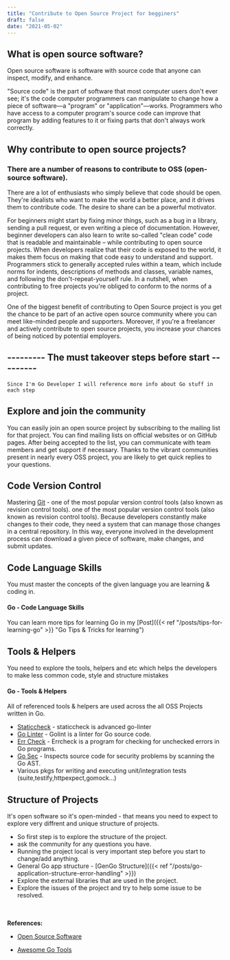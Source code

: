 ```yaml
---
title: "Contribute to Open Source Project for begginers"
draft: false
date: "2021-05-02"
---
```

## What is open source software?
Open source software is software with source code that anyone can inspect, modify, and enhance.

"Source code" is the part of software that most computer users don't ever see; it's the code computer programmers can manipulate to change how a piece of software—a "program" or "application"—works. Programmers who have access to a computer program's source code can improve that program by adding features to it or fixing parts that don't always work correctly.

## Why contribute to open source projects?

### There are a number of reasons to contribute to OSS (open-source software). 
There are a lot of enthusiasts who simply believe that code should be open. They're idealists who want to make the world a better place, and it drives them to contribute code. The desire to share can be a powerful motivator.

For beginners might start by fixing minor things, such as a bug in a library, 
sending a pull request,
or even writing a piece of documentation. 
However, beginner developers can also learn to write so-called "clean code" 
code that is readable and maintainable – while contributing to open source projects. 
When developers realize that their code is exposed to the world, 
it makes them focus on making that code easy to understand and support.
Programmers stick to generally accepted rules within
a team, which include norms for indents,
descriptions of methods and classes, variable names, and following the don't-repeat-yourself rule. In a nutshell, when contributing to free projects you're obliged to conform to the norms of a project.

One of the biggest benefit of contributing to Open Source project is you get the chance to be part of an active open source community where you can meet like-minded people and supporters. Moreover, if you're a freelancer and actively contribute to open source projects, you increase your chances of being noticed by potential employers.

## --------- The must takeover steps before start ---------
    Since I'm Go Developer I will reference more info about Go stuff in each step
## Explore and join the community
You can easily join an open source project by subscribing to the mailing list for that project. You can find mailing lists on official websites or on GitHub pages. After being accepted to the list, you can communicate with team members and get support if necessary. Thanks to the vibrant communities present in nearly every OSS project, you are likely to get quick replies to your questions.

## Code Version Control
Mastering [Git](https://git-scm.com) - one of the most popular version control tools (also known as revision control tools). 
one of the most popular version control tools (also known as revision control tools). Because developers constantly make changes to their code, they need a system that can manage those changes in a central repository. In this way, everyone involved in the development process can download a given piece of software, make changes, and submit updates.

## Code Language Skills
You must master the concepts of the given language you are learning & coding in.

#### Go - Code Language Skills
You can learn more tips for learning Go in my [Post]({{< ref "/posts/tips-for-learning-go" >}} "Go Tips & Tricks for learning")



## Tools & Helpers
You need to explore the tools, helpers and etc which helps the developers to make less common code, style and structure mistakes
#### Go - Tools & Helpers

All of referenced tools & helpers are used across the all OSS Projects written in Go.

- [Staticcheck](https://staticcheck.io) - staticcheck is advanced go-linter
- [Go Linter](https://github.com/golang/lint) - Golint is a linter for Go source code.
- [Err Check](https://github.com/kisielk/errcheck) - Errcheck is a program for checking for unchecked errors in Go programs.
- [Go Sec](https://github.com/securego/gosec) - Inspects source code for security problems by scanning the Go AST.
- Various pkgs for writing and executing unit/integration tests (suite,testify,httpexpect,gomock...)

## Structure of Projects
It's open software so it's open-minded - that means you need to expect to explore very diffrent and unique structure of projects.

- So first step is to explore the structure of the project.
- ask the community for any questions you have.
- Running the project local is very important step before you start to change/add anything.
- General Go app structure -  [GenGo Structure]({{< ref "/posts/go-application-structure-error-handling" >}})
- Explore the external libraries that are used in the project.
- Explore the issues of the project and try to help some issue to be resolved. 

\
\
**References:**

* [Open Source Software](https://opensource.com/resources/what-open-source)

* [Awesome Go Tools](https://github.com/gobuild/awesome-go-tools)
